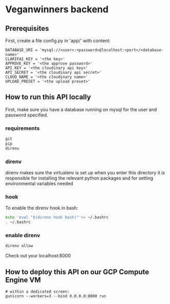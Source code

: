# Veganwinners backend

## Prerequisites

First, create a file config.py in 'app/' with content:

```
DATABASE_URI = 'mysql://<user>:<password>@localhost:<port>/<database-name>'
CLARIFAI_KEY = '<the key>'
APPROVE_KEY = '<the approve password>'
API_KEY = '<the cloudinary api key>'
API_SECRET = '<the cloudinary api secret>'
CLOUD_NAME = '<the cloudinary name>'
UPLOAD_PRESET = '<the upload preset>'
```

## How to run this API locally

First, make sure you have a database running on mysql for the user and password specified.

### requirements
```txt
git
pip
direnv
```

### direnv

direnv makes sure the virtualenv is set up when you enter this directory
it is responsible for installing the relevant python packages and for setting environmental variables needed

### hook
To enable the direnv hook in bash:
```bash
echo 'eval "$(direnv hook bash)"'>> ~/.bashrc
. ~/.bashrc
```

### enable direnv
```bash
direnv allow
```

Check out your localhost:8000

## How to deploy this API on our GCP Compute Engine VM

```
# within a dedicated screen:
gunicorn --workers=3 --bind 0.0.0.0:8000 run
```
